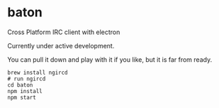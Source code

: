 # baton
Cross Platform IRC client with electron

Currently under active development.

You can pull it down and play with it if you like, but it is far from ready.

```
brew install ngircd
# run ngircd
cd baton
npm install
npm start
```
